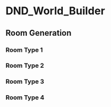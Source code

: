 # DND_World_Builder

## Room Generation

### Room Type 1

### Room Type 2

### Room Type 3

### Room Type 4
